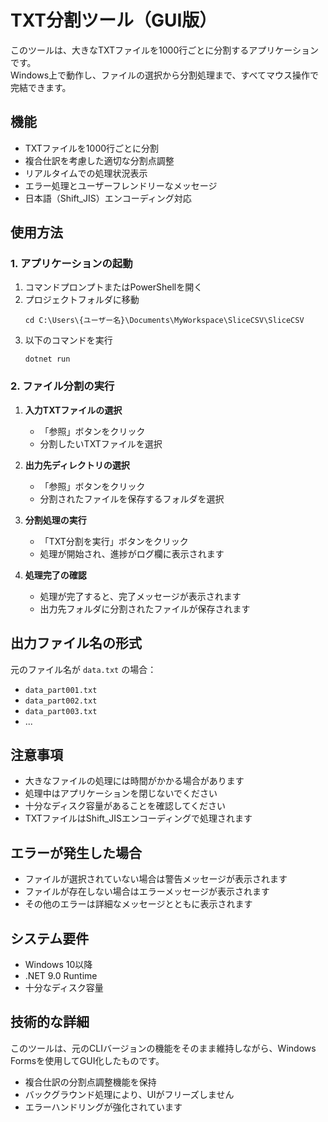 # TXT分割ツール（GUI版）

このツールは、大きなTXTファイルを1000行ごとに分割するアプリケーションです。  
Windows上で動作し、ファイルの選択から分割処理まで、すべてマウス操作で完結できます。

## 機能

- TXTファイルを1000行ごとに分割
- 複合仕訳を考慮した適切な分割点調整
- リアルタイムでの処理状況表示
- エラー処理とユーザーフレンドリーなメッセージ
- 日本語（Shift_JIS）エンコーディング対応

## 使用方法

### 1. アプリケーションの起動

1. コマンドプロンプトまたはPowerShellを開く
2. プロジェクトフォルダに移動
   ```
   cd C:\Users\{ユーザー名}\Documents\MyWorkspace\SliceCSV\SliceCSV
   ```
3. 以下のコマンドを実行
   ```
   dotnet run
   ```

### 2. ファイル分割の実行

1. **入力TXTファイルの選択**
   - 「参照」ボタンをクリック
   - 分割したいTXTファイルを選択

2. **出力先ディレクトリの選択**
   - 「参照」ボタンをクリック
   - 分割されたファイルを保存するフォルダを選択

3. **分割処理の実行**
   - 「TXT分割を実行」ボタンをクリック
   - 処理が開始され、進捗がログ欄に表示されます

4. **処理完了の確認**
   - 処理が完了すると、完了メッセージが表示されます
   - 出力先フォルダに分割されたファイルが保存されます

## 出力ファイル名の形式

元のファイル名が `data.txt` の場合：
- `data_part001.txt`
- `data_part002.txt`
- `data_part003.txt`
- ...

## 注意事項

- 大きなファイルの処理には時間がかかる場合があります
- 処理中はアプリケーションを閉じないでください
- 十分なディスク容量があることを確認してください
- TXTファイルはShift_JISエンコーディングで処理されます

## エラーが発生した場合

- ファイルが選択されていない場合は警告メッセージが表示されます
- ファイルが存在しない場合はエラーメッセージが表示されます
- その他のエラーは詳細なメッセージとともに表示されます

## システム要件

- Windows 10以降
- .NET 9.0 Runtime
- 十分なディスク容量

## 技術的な詳細

このツールは、元のCLIバージョンの機能をそのまま維持しながら、Windows Formsを使用してGUI化したものです。
- 複合仕訳の分割点調整機能を保持
- バックグラウンド処理により、UIがフリーズしません
- エラーハンドリングが強化されています 